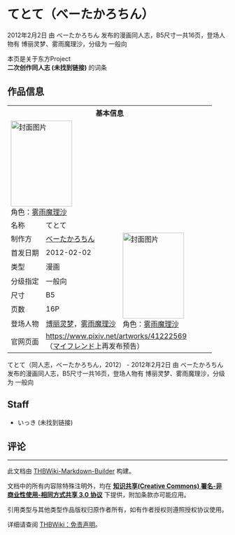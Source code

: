 # てとて（べーたかろちん）

<!-- source html: G:\repos\THBWiki-Markdown-Builder\THBWikiMarkdown\Temp\main\2\22\ns0%3A%E3%81%A6%E3%81%A8%E3%81%A6%EF%BC%88%E3%81%B9%E3%83%BC%E3%81%9F%E3%81%8B%E3%82%8D%E3%81%A1%E3%82%93%EF%BC%89.html -->

2012年2月2日 由 べーたかろちん  发布的漫画同人志，B5尺寸一共16页，登场人物有 博丽灵梦、雾雨魔理沙，分级为 一般向

本页是关于东方Project  
 **二次创作同人志 (未找到链接)** 的词条
## 作品信息

<table><tbody><tr><th colspan="3">基本信息</th></tr><tr><td class="cover-artwork-mobile" colspan="2"><a href="./文件-てとて（べーたかろちん）封面.jpg.md" class="image" title="封面图片"><img alt="封面图片" src="https://upload.thwiki.cc/thumb/e/e0/%E3%81%A6%E3%81%A8%E3%81%A6%EF%BC%88%E3%81%B9%E3%83%BC%E3%81%9F%E3%81%8B%E3%82%8D%E3%81%A1%E3%82%93%EF%BC%89%E5%B0%81%E9%9D%A2.jpg/140px-%E3%81%A6%E3%81%A8%E3%81%A6%EF%BC%88%E3%81%B9%E3%83%BC%E3%81%9F%E3%81%8B%E3%82%8D%E3%81%A1%E3%82%93%EF%BC%89%E5%B0%81%E9%9D%A2.jpg" decoding="async" loading="lazy" width="140" height="196" srcset="https://upload.thwiki.cc/thumb/e/e0/%E3%81%A6%E3%81%A8%E3%81%A6%EF%BC%88%E3%81%B9%E3%83%BC%E3%81%9F%E3%81%8B%E3%82%8D%E3%81%A1%E3%82%93%EF%BC%89%E5%B0%81%E9%9D%A2.jpg/210px-%E3%81%A6%E3%81%A8%E3%81%A6%EF%BC%88%E3%81%B9%E3%83%BC%E3%81%9F%E3%81%8B%E3%82%8D%E3%81%A1%E3%82%93%EF%BC%89%E5%B0%81%E9%9D%A2.jpg 1.5x, https://upload.thwiki.cc/thumb/e/e0/%E3%81%A6%E3%81%A8%E3%81%A6%EF%BC%88%E3%81%B9%E3%83%BC%E3%81%9F%E3%81%8B%E3%82%8D%E3%81%A1%E3%82%93%EF%BC%89%E5%B0%81%E9%9D%A2.jpg/280px-%E3%81%A6%E3%81%A8%E3%81%A6%EF%BC%88%E3%81%B9%E3%83%BC%E3%81%9F%E3%81%8B%E3%82%8D%E3%81%A1%E3%82%93%EF%BC%89%E5%B0%81%E9%9D%A2.jpg 2x" data-file-width="600" data-file-height="839"></a><div class="cover-char">角色：<a href="./雾雨魔理沙.md" title="雾雨魔理沙">雾雨魔理沙</a></div></td>
</tr><tr><td class="label">名称</td><td colspan="2"> てとて </td></tr><tr><td class="label">制作方</td><td><a href="./べーたかろちん.md" title="べーたかろちん">べーたかろちん</a></td><td class="cover-artwork" rowspan="7" style="min-width:196px;"><a href="./文件-てとて（べーたかろちん）封面.jpg.md" class="image" title="封面图片"><img alt="封面图片" src="https://upload.thwiki.cc/thumb/e/e0/%E3%81%A6%E3%81%A8%E3%81%A6%EF%BC%88%E3%81%B9%E3%83%BC%E3%81%9F%E3%81%8B%E3%82%8D%E3%81%A1%E3%82%93%EF%BC%89%E5%B0%81%E9%9D%A2.jpg/140px-%E3%81%A6%E3%81%A8%E3%81%A6%EF%BC%88%E3%81%B9%E3%83%BC%E3%81%9F%E3%81%8B%E3%82%8D%E3%81%A1%E3%82%93%EF%BC%89%E5%B0%81%E9%9D%A2.jpg" decoding="async" loading="lazy" width="140" height="196" srcset="https://upload.thwiki.cc/thumb/e/e0/%E3%81%A6%E3%81%A8%E3%81%A6%EF%BC%88%E3%81%B9%E3%83%BC%E3%81%9F%E3%81%8B%E3%82%8D%E3%81%A1%E3%82%93%EF%BC%89%E5%B0%81%E9%9D%A2.jpg/210px-%E3%81%A6%E3%81%A8%E3%81%A6%EF%BC%88%E3%81%B9%E3%83%BC%E3%81%9F%E3%81%8B%E3%82%8D%E3%81%A1%E3%82%93%EF%BC%89%E5%B0%81%E9%9D%A2.jpg 1.5x, https://upload.thwiki.cc/thumb/e/e0/%E3%81%A6%E3%81%A8%E3%81%A6%EF%BC%88%E3%81%B9%E3%83%BC%E3%81%9F%E3%81%8B%E3%82%8D%E3%81%A1%E3%82%93%EF%BC%89%E5%B0%81%E9%9D%A2.jpg/280px-%E3%81%A6%E3%81%A8%E3%81%A6%EF%BC%88%E3%81%B9%E3%83%BC%E3%81%9F%E3%81%8B%E3%82%8D%E3%81%A1%E3%82%93%EF%BC%89%E5%B0%81%E9%9D%A2.jpg 2x" data-file-width="600" data-file-height="839"></a><div class="cover-char">角色：<a href="./雾雨魔理沙.md" title="雾雨魔理沙">雾雨魔理沙</a></div></td>
</tr><tr><td class="label">首发日期</td><td>2012-02-02</td></tr><tr><td class="label">类型</td><td>漫画</td></tr><tr><td class="label">分级指定</td><td>一般向</td></tr><tr><td class="label">尺寸</td><td>B5</td></tr><tr><td class="label">页数</td><td>16P</td></tr><tr><td class="label">登场人物</td><td><a href="./博丽灵梦.md" title="博丽灵梦">博丽灵梦</a>，<a href="./雾雨魔理沙.md" title="雾雨魔理沙">雾雨魔理沙</a></td></tr>
<tr><td class="label">官网页面</td><td colspan="2"><a rel="nofollow" class="external free" href="https://www.pixiv.net/artworks/41222569">https://www.pixiv.net/artworks/41222569</a><br>（<a href="./My_Friend.md" title="My Friend">マイフレンド</a>上再发布预告）</td></tr></tbody></table>

てとて（同人志，べーたかろちん，2012） - 2012年2月2日 由 べーたかろちん  发布的漫画同人志，B5尺寸一共16页，登场人物有 博丽灵梦、雾雨魔理沙，分级为 一般向
## Staff
- いっき (未找到链接)

## 评论




---

此文档由 [THBWiki-Markdown-Builder](https://github.com/Delsin-Yu/THBWiki-Markdown-Builder) 构建。

文档中的所有内容除特殊注明外，均在 [**知识共享(Creative Commons) 署名-非商业性使用-相同方式共享 3.0 协议**](https://creativecommons.org/licenses/by-sa/3.0/deed.zh-hans) 下提供，附加条款亦可能应用。

引用类型与其他类型作品版权归原作者所有，如有作者授权则遵照授权协议使用。

详细请查阅 [THBWiki：免责声明](https://thbwiki.cc/THBWiki:%E5%85%8D%E8%B4%A3%E5%A3%B0%E6%98%8E)。


